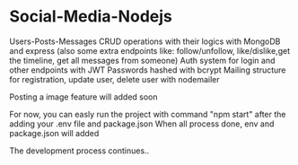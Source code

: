# Social-Media-Nodejs
Users-Posts-Messages CRUD operations with their logics with MongoDB and express
(also some extra endpoints like: follow/unfollow, like/dislike,get the timeline, get all messages from someone)
Auth system for login and other endpoints with JWT
Passwords hashed with bcrypt
Mailing structure for registration, update user, delete user with nodemailer

Posting a image feature will added soon

For now, you can easly run the project with command "npm start" after the adding your .env file and package.json
When all process done, env and package.json will added



The development process continues..
